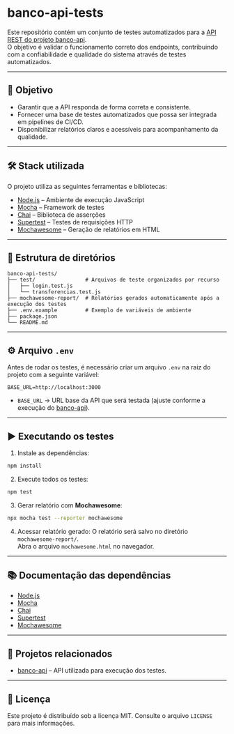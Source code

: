 # banco-api-tests

Este repositório contém um conjunto de testes automatizados para a [API REST do projeto banco-api](https://github.com/GustahLima01/banco-api).  
O objetivo é validar o funcionamento correto dos endpoints, contribuindo com a confiabilidade e qualidade do sistema através de testes automatizados.

---

## 🎯 Objetivo
- Garantir que a API responda de forma correta e consistente.  
- Fornecer uma base de testes automatizados que possa ser integrada em pipelines de CI/CD.  
- Disponibilizar relatórios claros e acessíveis para acompanhamento da qualidade.  

---

## 🛠️ Stack utilizada
O projeto utiliza as seguintes ferramentas e bibliotecas:

- [Node.js](https://nodejs.org/) – Ambiente de execução JavaScript  
- [Mocha](https://mochajs.org/) – Framework de testes  
- [Chai](https://www.chaijs.com/) – Biblioteca de asserções  
- [Supertest](https://github.com/visionmedia/supertest) – Testes de requisições HTTP  
- [Mochawesome](https://github.com/adamgruber/mochawesome) – Geração de relatórios em HTML  

---

## 📂 Estrutura de diretórios

```
banco-api-tests/
├── test/                # Arquivos de teste organizados por recurso
│   ├── login.test.js
│   └── transferencias.test.js
├── mochawesome-report/  # Relatórios gerados automaticamente após a execução dos testes
├── .env.example         # Exemplo de variáveis de ambiente
├── package.json
└── README.md
```

---

## ⚙️ Arquivo `.env`
Antes de rodar os testes, é necessário criar um arquivo `.env` na raiz do projeto com a seguinte variável:

```env
BASE_URL=http://localhost:3000
```

- `BASE_URL` → URL base da API que será testada (ajuste conforme a execução do [banco-api](https://github.com/GustahLima01/banco-api)).  

---

## ▶️ Executando os testes

1. Instale as dependências:
```bash
npm install
```

2. Execute todos os testes:
```bash
npm test
```

3. Gerar relatório com **Mochawesome**:
```bash
npx mocha test --reporter mochawesome
```

4. Acessar relatório gerado:
O relatório será salvo no diretório `mochawesome-report/`.  
Abra o arquivo `mochawesome.html` no navegador.  

---

## 📚 Documentação das dependências

- [Node.js](https://nodejs.org/)  
- [Mocha](https://mochajs.org/)  
- [Chai](https://www.chaijs.com/)  
- [Supertest](https://github.com/visionmedia/supertest)  
- [Mochawesome](https://github.com/adamgruber/mochawesome)  

---

## 🔗 Projetos relacionados
- [banco-api](https://github.com/GustahLima01/banco-api) – API utilizada para execução dos testes.

---

## 📜 Licença
Este projeto é distribuído sob a licença MIT. Consulte o arquivo `LICENSE` para mais informações.
